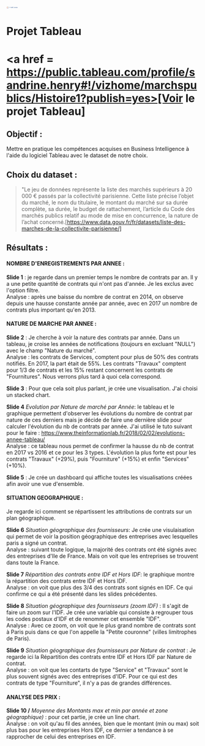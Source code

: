 <img src="logo.png" alt="Logo_tableau" style="width: 30px;"/>

# Projet Tableau <h1><a href = https://public.tableau.com/profile/sandrine.henry#!/vizhome/marchspublics/Histoire1?publish=yes>[Voir le projet Tableau]</a></h1>

## Objectif : 
Mettre en pratique les compétences acquises en Business Intelligence à l'aide du logiciel Tableau avec le dataset de notre choix.

## Choix du dataset : 

> "Le jeu de données représente la liste des marchés supérieurs à 20 000 € passés par la collectivité parisienne. Cette liste précise l’objet du marché, le nom du titulaire, le montant du marché sur sa durée complète, sa durée, le budget de rattachement, l’article du Code des marchés publics relatif au mode de mise en concurrence, la nature de l’achat concerné.[https://www.data.gouv.fr/fr/datasets/liste-des-marches-de-la-collectivite-parisienne/]


## Résultats : 

#### NOMBRE D'ENREGISTREMENTS PAR ANNEE : 

**Slide 1** : je regarde dans un premier temps le nombre de contrats par an. Il y a une petite quantité de contrats qui n'ont pas d'année. Je les exclus avec l'option filtre.
<br/>Analyse : après une baisse du nombre de contrat en 2014, on observe depuis une hausse constante année par année, avec en 2017 un nombre de contrats plus important qu'en 2013.
  
#### NATURE DE MARCHE PAR ANNEE : 

**Slide 2** : Je cherche à voir la nature des contrats par année. Dans un tableau, je croise les années de notifications (toujours en excluant "NULL") avec le champ "Nature du marché".
<br/>Analyse : les contrats de Services, comptent pour plus de 50% des contrats notifiés. En 2017, la part était de 55%. Les contrats "Travaux" comptent pour 1/3 de contrats et les 15% restant concernent les contrats de "Fournitures". Nous verrons plus tard à quoi cela correspond.

**Slide 3** : Pour que cela soit plus parlant, je crée une visualisation. J'ai choisi un stacked chart.

**Slide 4** _Evolution par Nature de marché par Année_: le tableau et le graphique permettent d'observer les évolutions du nombre de contrat par nature de ces derniers mais je décide de faire une dernière slide pour calculer l'évolution du nb de contrats par année. 
J'ai utilisé le tuto suivant pour le faire : https://www.theinformationlab.fr/2018/02/02/evolutions-annee-tableau/
<br/>Analyse : ce tableau nous permet de confirmer la hausse du nb de contrat en 2017 vs 2016 et ce pour les 3 types. L'évolution la plus forte est pour les contrats "Travaux" (+29%), puis "Fourniture" (+15%) et enfin "Services" (+10%).

**Slide 5** : Je crée un dashboard qui affiche toutes les visualisations créées afin avoir une vue d'ensemble. 

#### SITUATION GEOGRAPHIQUE :

Je regarde ici comment se répartissent les attributions de contrats sur un plan géographique. 

**Slide 6** _Situation géographique des fournisseurs_: Je crée une visulaisation qui permet de voir la position géographique des entreprises avec lesquelles paris a signé un contrat. 
<br/>Analyse : suivant toute logique, la majorité des contrats ont été signés avec des entreprises d'Ile de France. Mais on voit que les entreprises se trouvent dans toute la France. 
    
**Slide 7** _Répartition des contrats entre IDF et Hors IDF_: le graphique montre la répartition des contrats entre IDF et Hors IDF. 
<br/>Analyse : on voit que plus des 3/4 des contrats sont signés en IDF. Ce qui confirme ce qui a été présenté dans les slides précédentes. 
 
**Slide 8** _Situation géographique des fournisseurs (zoom IDF)_ : Il s'agit de faire un zoom sur l'IDF. Je crée une variable qui consiste à regrouper tous les codes postaux d'IDF et de renommer cet ensemble "IDF".
<br/>Analyse : Avec ce zoom, on voit que le plus grand nombre de contrats sont à Paris puis dans ce que l'on appelle la "Petite couronne" (villes limitrophes de Paris).
    
**Slide 9** _Situation géographique des fournisseurs par Nature de contrat_ : Je regarde ici la Répartition des contrats entre IDF et Hors IDF par Nature de contrat.
<br/>Analyse : on voit que les contarts de type "Service" et "Travaux" sont le plus souvent signés avec des entreprises d'IDF. Pour ce qui est des contrats de type "Fourniture", il n'y a pas de grandes différences. 
    
#### ANALYSE DES PRIX :

**Slide 10 /** _Moyenne des Montants max et min par année et zone géographique)_ : pour cet partie, je crée un line chart. 
<br/>Analyse : on voit qu'au fil des années, bien que le montant (min ou max) soit plus bas pour les entreprises Hors IDF, ce dernier a tendance à se rapprocher de celui des entreprises en IDF.


